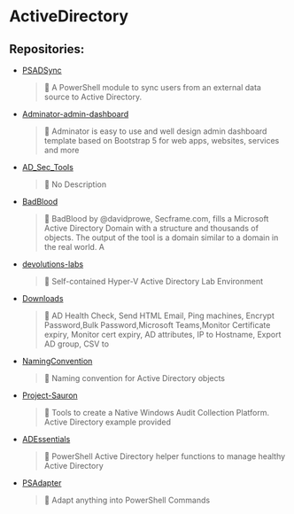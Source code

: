 # ActiveDirectory

## Repositories:
- [PSADSync]()
	> :memo: A PowerShell module to sync users from an external data source to Active Directory.
- [Adminator-admin-dashboard]()
	> :memo: Adminator is easy to use and well design admin dashboard template based on Bootstrap 5 for web apps, websites, services and more
- [AD_Sec_Tools]()
	> :memo: No Description
- [BadBlood]()
	> :memo: BadBlood by @davidprowe, Secframe.com, fills a Microsoft Active Directory Domain with a structure and thousands of objects. The output of the tool is a domain similar to a domain in the real world.  A
- [devolutions-labs]()
	> :memo: Self-contained Hyper-V Active Directory Lab Environment
- [Downloads]()
	> :memo: AD Health Check, Send HTML Email,  Ping machines, Encrypt Password,Bulk Password,Microsoft Teams,Monitor Certificate expiry, Monitor cert expiry, AD attributes, IP to Hostname, Export AD group, CSV to
- [NamingConvention]()
	> :memo: Naming convention for Active Directory objects
- [Project-Sauron]()
	> :memo: Tools to create a Native Windows Audit Collection Platform. Active Directory example provided
- [ADEssentials]()
	> :memo: PowerShell Active Directory helper functions to manage healthy Active Directory
- [PSAdapter]()
	> :memo: Adapt anything into PowerShell Commands

